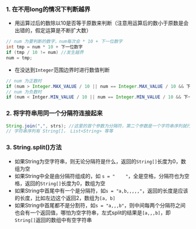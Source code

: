 ### 1. 在不用long的情况下判断越界

- 用运算过后的数除以10是否等于原数来判断（注意用运算后的数小于原数是会出错的，假定运算是不断扩大数）

```java
// num 为要判断的数字，num每次会 * 10 + 下一位数字
int tmp = num * 10 + 下一位数字
if (tmp / 10 != num) //发生越界
num = tmp;
```

- 在没达到`Integer`范围边界时进行数值判断

```java
// num 为正数时
if (num > Integer.MAX_VALUE / 10 || num == Integer.MAX_VALUE / 10 && 下一位数字 > 7) // 发生越界
// num 为负数时
if (num < Intger.MIN_VALUE / 10 || num == Integer.MIN_VALUE / 10 && 下一位数字 > 8)	// 发生越界
```

### 2. 将字符串用同一个分隔符连接起来

```java
String.join(",", strs); //这里的首个参数为分隔符，第二个参数是一个字符串序列就行
// 字符串序列有 String[]， List<String> 等等
```

### 3. String.split()方法

- 如果String为空字符串，则无论分隔符是什么，返回的`String[]`长度为0，数组为空
- 如果String中全是由分隔符组成的，如 `s = "    "`，全是空格，分隔符也为空格，返回的`String[]`长度为0，数组为空
- 如果String中首尾中有一个是分隔符，如`s = "a,b,,,,,"`，返回的长度是应该的长度，比如左边这个返回2，数组为`[a, b]`
- 如果String中首尾都不是分割符，如`s = "a,,,b"`，则中间每两个分隔符之间也会有一个返回值，哪怕为空字符串，左式split的结果是`[a,,,b]`，即`String[]`返回的数组中有空字符串